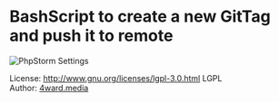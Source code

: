 # BashScript to create a new GitTag and push it to remote

![PhpStorm Settings](../blob/master/PhpStorm_Settings.png?raw=true)

License: http://www.gnu.org/licenses/lgpl-3.0.html LGPL <br>
Author: [4ward.media](http://www.4wardmedia.de)